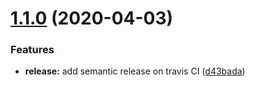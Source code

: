 # [1.1.0](https://github.com/gkampitakis/MongoDriver/compare/v1.0.0...v1.1.0) (2020-04-03)

### Features

-   **release:** add semantic release on travis CI ([d43bada](https://github.com/gkampitakis/MongoDriver/commit/d43badaad8bab25bcac23498630caf561dcba945))
